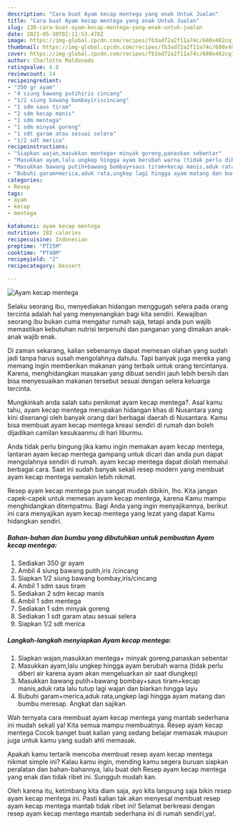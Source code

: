 ```yaml
---
description: "Cara buat Ayam kecap mentega yang enak Untuk Jualan"
title: "Cara buat Ayam kecap mentega yang enak Untuk Jualan"
slug: 130-cara-buat-ayam-kecap-mentega-yang-enak-untuk-jualan
date: 2021-05-30T02:11:53.478Z
image: https://img-global.cpcdn.com/recipes/fb3ad72a2f11a74c/680x482cq70/ayam-kecap-mentega-foto-resep-utama.jpg
thumbnail: https://img-global.cpcdn.com/recipes/fb3ad72a2f11a74c/680x482cq70/ayam-kecap-mentega-foto-resep-utama.jpg
cover: https://img-global.cpcdn.com/recipes/fb3ad72a2f11a74c/680x482cq70/ayam-kecap-mentega-foto-resep-utama.jpg
author: Charlotte Maldonado
ratingvalue: 4.8
reviewcount: 14
recipeingredient:
- "350 gr ayam"
- "4 siung bawang putihiris cincang"
- "1/2 siung bawang bombayiriscincang"
- "1 sdm saus tiram"
- "2 sdm kecap manis"
- "1 sdm mentega"
- "1 sdm minyak goreng"
- "1 sdt garam atau sesuai selera"
- "1/2 sdt merica"
recipeinstructions:
- "Siapkan wajan,masukkan mentega+ minyak goreng,panaskan sebentar"
- "Masukkan ayam,lalu ungkep hingga ayam berubah warna (tidak perlu diberi air karena ayam akan mengeluarkan air saat diungkep)"
- "Masukkan bawang putih+bawang bombay+saus tiram+kecap manis,aduk rata lalu tutup lagi wajan dan biarkan hingga layu"
- "Bubuhi garam+merica,aduk rata,ungkep lagi hingga ayam matang dan bumbu meresap. Angkat dan sajikan"
categories:
- Resep
tags:
- ayam
- kecap
- mentega

katakunci: ayam kecap mentega 
nutrition: 282 calories
recipecuisine: Indonesian
preptime: "PT25M"
cooktime: "PT40M"
recipeyield: "2"
recipecategory: Dessert

---
```



![Ayam kecap mentega](https://img-global.cpcdn.com/recipes/fb3ad72a2f11a74c/680x482cq70/ayam-kecap-mentega-foto-resep-utama.jpg)

Selaku seorang ibu, menyediakan hidangan menggugah selera pada orang tercinta adalah hal yang menyenangkan bagi kita sendiri. Kewajiban seorang ibu bukan cuma mengatur rumah saja, tetapi anda pun wajib memastikan kebutuhan nutrisi terpenuhi dan panganan yang dimakan anak-anak wajib enak.

Di zaman  sekarang, kalian sebenarnya dapat memesan olahan yang sudah jadi tanpa harus susah mengolahnya dahulu. Tapi banyak juga mereka yang memang ingin memberikan makanan yang terbaik untuk orang tercintanya. Karena, menghidangkan masakan yang dibuat sendiri jauh lebih bersih dan bisa menyesuaikan makanan tersebut sesuai dengan selera keluarga tercinta. 



Mungkinkah anda salah satu penikmat ayam kecap mentega?. Asal kamu tahu, ayam kecap mentega merupakan hidangan khas di Nusantara yang kini disenangi oleh banyak orang dari berbagai daerah di Nusantara. Kamu bisa membuat ayam kecap mentega kreasi sendiri di rumah dan boleh dijadikan camilan kesukaanmu di hari liburmu.

Anda tidak perlu bingung jika kamu ingin memakan ayam kecap mentega, lantaran ayam kecap mentega gampang untuk dicari dan anda pun dapat mengolahnya sendiri di rumah. ayam kecap mentega dapat diolah memalui berbagai cara. Saat ini sudah banyak sekali resep modern yang membuat ayam kecap mentega semakin lebih nikmat.

Resep ayam kecap mentega pun sangat mudah dibikin, lho. Kita jangan capek-capek untuk memesan ayam kecap mentega, karena Kamu mampu menghidangkan ditempatmu. Bagi Anda yang ingin menyajikannya, berikut ini cara menyajikan ayam kecap mentega yang lezat yang dapat Kamu hidangkan sendiri.

<!--inarticleads1-->

##### Bahan-bahan dan bumbu yang dibutuhkan untuk pembuatan Ayam kecap mentega:

1. Sediakan 350 gr ayam
1. Ambil 4 siung bawang putih,iris /cincang
1. Siapkan 1/2 siung bawang bombay,iris/cincang
1. Ambil 1 sdm saus tiram
1. Sediakan 2 sdm kecap manis
1. Ambil 1 sdm mentega
1. Sediakan 1 sdm minyak goreng
1. Sediakan 1 sdt garam atau sesuai selera
1. Siapkan 1/2 sdt merica




<!--inarticleads2-->

##### Langkah-langkah menyiapkan Ayam kecap mentega:

1. Siapkan wajan,masukkan mentega+ minyak goreng,panaskan sebentar
1. Masukkan ayam,lalu ungkep hingga ayam berubah warna (tidak perlu diberi air karena ayam akan mengeluarkan air saat diungkep)
1. Masukkan bawang putih+bawang bombay+saus tiram+kecap manis,aduk rata lalu tutup lagi wajan dan biarkan hingga layu
1. Bubuhi garam+merica,aduk rata,ungkep lagi hingga ayam matang dan bumbu meresap. Angkat dan sajikan




Wah ternyata cara membuat ayam kecap mentega yang mantab sederhana ini mudah sekali ya! Kita semua mampu membuatnya. Resep ayam kecap mentega Cocok banget buat kalian yang sedang belajar memasak maupun juga untuk kamu yang sudah ahli memasak.

Apakah kamu tertarik mencoba membuat resep ayam kecap mentega nikmat simple ini? Kalau kamu ingin, mending kamu segera buruan siapkan peralatan dan bahan-bahannya, lalu buat deh Resep ayam kecap mentega yang enak dan tidak ribet ini. Sungguh mudah kan. 

Oleh karena itu, ketimbang kita diam saja, ayo kita langsung saja bikin resep ayam kecap mentega ini. Pasti kalian tak akan menyesal membuat resep ayam kecap mentega mantab tidak ribet ini! Selamat berkreasi dengan resep ayam kecap mentega mantab sederhana ini di rumah sendiri,ya!.

